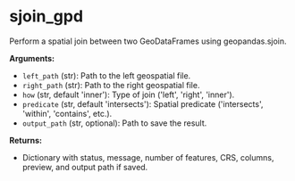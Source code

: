 # sjoin_gpd

Perform a spatial join between two GeoDataFrames using geopandas.sjoin.

**Arguments:**

- `left_path` (str): Path to the left geospatial file.
- `right_path` (str): Path to the right geospatial file.
- `how` (str, default 'inner'): Type of join ('left', 'right', 'inner').
- `predicate` (str, default 'intersects'): Spatial predicate ('intersects', 'within', 'contains', etc.).
- `output_path` (str, optional): Path to save the result.

**Returns:**

- Dictionary with status, message, number of features, CRS, columns, preview, and output path if saved.
